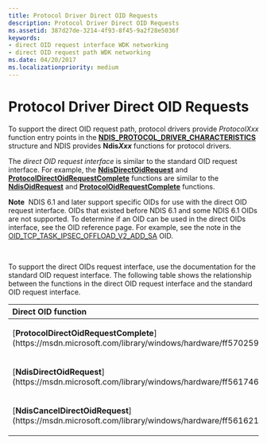 ```yaml
---
title: Protocol Driver Direct OID Requests
description: Protocol Driver Direct OID Requests
ms.assetid: 387d27de-3214-4f93-8f45-9a2f28e5036f
keywords:
- direct OID request interface WDK networking
- direct OID request path WDK networking
ms.date: 04/20/2017
ms.localizationpriority: medium
---
```


# Protocol Driver Direct OID Requests





To support the direct OID request path, protocol drivers provide *ProtocolXxx* function entry points in the [**NDIS\_PROTOCOL\_DRIVER\_CHARACTERISTICS**](https://msdn.microsoft.com/library/windows/hardware/ff566825) structure and NDIS provides **Ndis*Xxx*** functions for protocol drivers.

The *direct OID request interface* is similar to the standard OID request interface. For example, the [**NdisDirectOidRequest**](https://msdn.microsoft.com/library/windows/hardware/ff561746) and [**ProtocolDirectOidRequestComplete**](https://msdn.microsoft.com/library/windows/hardware/ff570259) functions are similar to the [**NdisOidRequest**](https://msdn.microsoft.com/library/windows/hardware/ff563710) and [**ProtocolOidRequestComplete**](https://msdn.microsoft.com/library/windows/hardware/ff570264) functions.

**Note**  NDIS 6.1 and later support specific OIDs for use with the direct OID request interface. OIDs that existed before NDIS 6.1 and some NDIS 6.1 OIDs are not supported. To determine if an OID can be used in the direct OIDs interface, see the OID reference page. For example, see the note in the [OID\_TCP\_TASK\_IPSEC\_OFFLOAD\_V2\_ADD\_SA](https://msdn.microsoft.com/library/windows/hardware/ff569812) OID.

 

To support the direct OIDs request interface, use the documentation for the standard OID request interface. The following table shows the relationship between the functions in the direct OID request interface and the standard OID request interface.

<table>
<colgroup>
<col width="50%" />
<col width="50%" />
</colgroup>
<thead>
<tr class="header">
<th align="left">Direct OID function</th>
<th align="left">Standard OID function</th>
</tr>
</thead>
<tbody>
<tr class="odd">
<td align="left"><p>[<strong>ProtocolDirectOidRequestComplete</strong>](https://msdn.microsoft.com/library/windows/hardware/ff570259)</p></td>
<td align="left"><p>[<strong>ProtocolOidRequestComplete</strong>](https://msdn.microsoft.com/library/windows/hardware/ff570264)</p></td>
</tr>
<tr class="even">
<td align="left"><p>[<strong>NdisDirectOidRequest</strong>](https://msdn.microsoft.com/library/windows/hardware/ff561746)</p></td>
<td align="left"><p>[<strong>NdisOidRequest</strong>](https://msdn.microsoft.com/library/windows/hardware/ff563710)</p></td>
</tr>
<tr class="odd">
<td align="left"><p>[<strong>NdisCancelDirectOidRequest</strong>](https://msdn.microsoft.com/library/windows/hardware/ff561621)</p></td>
<td align="left"><p>[<strong>NdisCancelOidRequest</strong>](https://msdn.microsoft.com/library/windows/hardware/ff561622)</p></td>
</tr>
</tbody>
</table>

 

 

 





